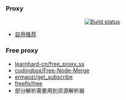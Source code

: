 ### Proxy

<p align="center">
<a href="https://github.com/Nan-nx/En"><img src="https://img.shields.io/github/workflow/status/Nan-nx/En?logo=github&label=tests" alt="Build status"/></a>
</p>

*  [自用推荐](https://b.luxury/waf/jCVu3VGrFlVgAcjk2)

### Free proxy
*  [learnhard-cn/free_proxy_ss](https://github.com/learnhard-cn/free_proxy_ss)
*  [codingbox/Free-Node-Merge](https://github.com/codingbox/Free-Node-Merge)
*  [ermaozi/get_subscribe](https://github.com/ermaozi/get_subscribe)
*  [freefq/free](https://github.com/freefq/free)
* 部分解析需要用到资源解析器

